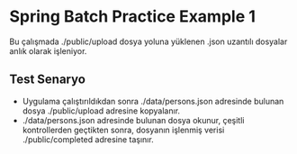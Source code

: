 # Spring Batch Practice Example 1


Bu çalışmada ./public/upload dosya yoluna yüklenen .json uzantılı dosyalar anlık olarak işleniyor. 


## Test Senaryo
- Uygulama çalıştırıldıkdan sonra ./data/persons.json adresinde bulunan dosya ./public/upload adresine kopyalanır.
- ./data/persons.json adresinde bulunan dosya okunur, çeşitli kontrollerden geçtikten sonra, dosyanın işlenmiş verisi ./public/completed adresine taşınır.

